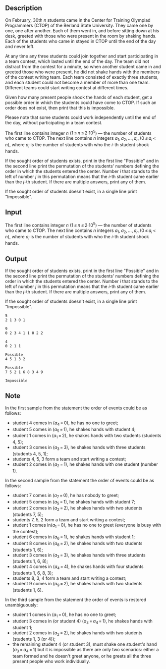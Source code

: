 ## Description

<div><p>On February, 30th <span class="tex-span"><i>n</i></span> students came in the Center for Training Olympiad Programmers (CTOP) of the Berland State University. They came one by one, one after another. Each of them went in, and before sitting down at his desk, greeted with those who were present in the room by shaking hands. Each of the students who came in stayed in CTOP until the end of the day and never left.</p><p>At any time any three students could join together and start participating in a team contest, which lasted until the end of the day. The team did not distract from the contest for a minute, so when another student came in and greeted those who were present, he did not shake hands with the members of the contest writing team. Each team consisted of exactly three students, and each student could not become a member of more than one team. Different teams could start writing contest at different times.</p><p>Given how many present people shook the hands of each student, get a possible order in which the students could have come to CTOP. If such an order does not exist, then print that this is impossible.</p><p>Please note that some students could work independently until the end of the day, without participating in a team contest.</p></div><div class="input-specification"><p>The first line contains integer <span class="tex-span"><i>n</i></span> (<span class="tex-span">1 ≤ <i>n</i> ≤ 2·10<sup class="upper-index">5</sup></span>) — the number of students who came to CTOP. The next line contains <span class="tex-span"><i>n</i></span> integers <span class="tex-span"><i>a</i><sub class="lower-index">1</sub>, <i>a</i><sub class="lower-index">2</sub>, ..., <i>a</i><sub class="lower-index"><i>n</i></sub></span> (<span class="tex-span">0 ≤ <i>a</i><sub class="lower-index"><i>i</i></sub> &lt; <i>n</i></span>), where <span class="tex-span"><i>a</i><sub class="lower-index"><i>i</i></sub></span> is the number of students with who the <span class="tex-span"><i>i</i></span>-th student shook hands.</p></div><div class="output-specification"><p>If the sought order of students exists, print in the first line "<span class="tex-font-style-tt">Possible</span>" and in the second line print the permutation of the students' numbers defining the order in which the students entered the center. Number <span class="tex-span"><i>i</i></span> that stands to the left of number <span class="tex-span"><i>j</i></span> in this permutation means that the <span class="tex-span"><i>i</i></span>-th student came earlier than the <span class="tex-span"><i>j</i></span>-th student. If there are multiple answers, print any of them.</p><p>If the sought order of students doesn't exist, in a single line print "<span class="tex-font-style-tt">Impossible</span>".</p></div>

## Input

<p>The first line contains integer <span class="tex-span"><i>n</i></span> (<span class="tex-span">1 ≤ <i>n</i> ≤ 2·10<sup class="upper-index">5</sup></span>) — the number of students who came to CTOP. The next line contains <span class="tex-span"><i>n</i></span> integers <span class="tex-span"><i>a</i><sub class="lower-index">1</sub>, <i>a</i><sub class="lower-index">2</sub>, ..., <i>a</i><sub class="lower-index"><i>n</i></sub></span> (<span class="tex-span">0 ≤ <i>a</i><sub class="lower-index"><i>i</i></sub> &lt; <i>n</i></span>), where <span class="tex-span"><i>a</i><sub class="lower-index"><i>i</i></sub></span> is the number of students with who the <span class="tex-span"><i>i</i></span>-th student shook hands.</p>

## Output

<p>If the sought order of students exists, print in the first line "<span class="tex-font-style-tt">Possible</span>" and in the second line print the permutation of the students' numbers defining the order in which the students entered the center. Number <span class="tex-span"><i>i</i></span> that stands to the left of number <span class="tex-span"><i>j</i></span> in this permutation means that the <span class="tex-span"><i>i</i></span>-th student came earlier than the <span class="tex-span"><i>j</i></span>-th student. If there are multiple answers, print any of them.</p><p>If the sought order of students doesn't exist, in a single line print "<span class="tex-font-style-tt">Impossible</span>".</p>





```input1
5
2 1 3 0 1

```




```input2
9
0 2 3 4 1 1 0 2 2

```




```input3
4
0 2 1 1

```




```output1
Possible
4 5 1 3 2
```




```output2
Possible
7 5 2 1 6 8 3 4 9
```




```output3
Impossible

```



## Note

<p>In the first sample from the statement the order of events could be as follows: </p><ul> <li> student 4 comes in (<span class="tex-span"><i>a</i><sub class="lower-index">4</sub> = 0</span>), he has no one to greet; </li><li> student 5 comes in (<span class="tex-span"><i>a</i><sub class="lower-index">5</sub> = 1</span>), he shakes hands with student 4; </li><li> student 1 comes in (<span class="tex-span"><i>a</i><sub class="lower-index">1</sub> = 2</span>), he shakes hands with two students (students 4, 5); </li><li> student 3 comes in (<span class="tex-span"><i>a</i><sub class="lower-index">3</sub> = 3</span>), he shakes hands with three students (students 4, 5, 1); </li><li> students 4, 5, 3 form a team and start writing a contest; </li><li> student 2 comes in (<span class="tex-span"><i>a</i><sub class="lower-index">2</sub> = 1</span>), he shakes hands with one student (number 1). </li></ul><p>In the second sample from the statement the order of events could be as follows: </p><ul> <li> student 7 comes in (<span class="tex-span"><i>a</i><sub class="lower-index">7</sub> = 0</span>), he has nobody to greet; </li><li> student 5 comes in (<span class="tex-span"><i>a</i><sub class="lower-index">5</sub> = 1</span>), he shakes hands with student 7; </li><li> student 2 comes in (<span class="tex-span"><i>a</i><sub class="lower-index">2</sub> = 2</span>), he shakes hands with two students (students 7, 5); </li><li> students 7, 5, 2 form a team and start writing a contest; </li><li> student 1 comes in(<span class="tex-span"><i>a</i><sub class="lower-index">1</sub> = 0</span>), he has no one to greet (everyone is busy with the contest); </li><li> student 6 comes in (<span class="tex-span"><i>a</i><sub class="lower-index">6</sub> = 1</span>), he shakes hands with student 1; </li><li> student 8 comes in (<span class="tex-span"><i>a</i><sub class="lower-index">8</sub> = 2</span>), he shakes hands with two students (students 1, 6); </li><li> student 3 comes in (<span class="tex-span"><i>a</i><sub class="lower-index">3</sub> = 3</span>), he shakes hands with three students (students 1, 6, 8); </li><li> student 4 comes in (<span class="tex-span"><i>a</i><sub class="lower-index">4</sub> = 4</span>), he shakes hands with four students (students 1, 6, 8, 3); </li><li> students 8, 3, 4 form a team and start writing a contest; </li><li> student 9 comes in (<span class="tex-span"><i>a</i><sub class="lower-index">9</sub> = 2</span>), he shakes hands with two students (students 1, 6). </li></ul><p>In the third sample from the statement the order of events is restored unambiguously: </p><ul> <li> student 1 comes in (<span class="tex-span"><i>a</i><sub class="lower-index">1</sub> = 0</span>), he has no one to greet; </li><li> student 3 comes in (or student 4) (<span class="tex-span"><i>a</i><sub class="lower-index">3</sub> = <i>a</i><sub class="lower-index">4</sub> = 1</span>), he shakes hands with student 1; </li><li> student 2 comes in (<span class="tex-span"><i>a</i><sub class="lower-index">2</sub> = 2</span>), he shakes hands with two students (students 1, 3 (or 4)); </li><li> the remaining student 4 (or student 3), must shake one student's hand (<span class="tex-span"><i>a</i><sub class="lower-index">3</sub> = <i>a</i><sub class="lower-index">4</sub> = 1</span>) but it is impossible as there are only two scenarios: either a team formed and he doesn't greet anyone, or he greets all the three present people who work individually. </li></ul>
